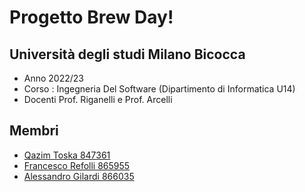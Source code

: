 # Progetto Brew Day!

## Università degli studi Milano Bicocca

- Anno 2022/23
- Corso : Ingegneria Del Software (Dipartimento di Informatica U14)
- Docenti Prof. Riganelli e Prof. Arcelli

## Membri

- [Qazim Toska 847361](https://github.com/qazimtoska)
- [Francesco Refolli 865955](https://github.com/frefolli)
- [Alessandro Gilardi 866035](https://github.com/alegil0206)
